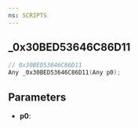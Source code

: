 ```yaml
---
ns: SCRIPTS
---
```

## _0x30BED53646C86D11

```c
// 0x30BED53646C86D11
Any _0x30BED53646C86D11(Any p0);
```

## Parameters
* **p0**:
